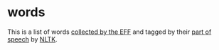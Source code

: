 # words

This is a list of words [collected by the EFF][eff] and tagged by their [part of speech][pos] by [NLTK][].

[eff]: https://www.eff.org/deeplinks/2016/07/new-wordlists-random-passphrases
[pos]: https://www.ling.upenn.edu/courses/Fall_2003/ling001/penn_treebank_pos.html
[NLTK]: http://www.nltk.org/
